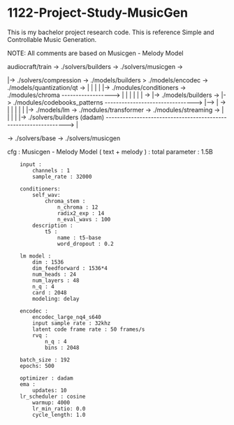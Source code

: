 # 1122-Project-Study-MusicGen
This is my bachelor project research code. This is reference Simple and Controllable Music Generation.

NOTE:
All comments are based on Musicgen - Melody Model

audiocraft/train -> ./solvers/builders -> ./solvers/musicgen ->

   |-> ./solvers/compression -> ./models/builders > ./models/encodec -> ./models/quantization/qt -> |
   |                                                                                                |
   |                        |-> ./modules/conditioners -> ./modules/chroma ------------------> |    |
   |                        |                                                                  |    |
-> |-> ./models/builders -> |-> ./modules/codebooks_patterns --------------------------------> |--> | ->
   |                        |                                                                  |    |
   |                        |-> ./models/lm -> ./modules/transformer -> ./modules/streaming -> |    |
   |                                                                                                |
   |-> ./solvers/builders (dadam) ----------------------------------------------------------------> |

-> ./solvers/base -> ./solvers/musicgen



cfg :
    Musicgen - Melody Model ( text + melody ) :
        total parameter : 1.5B

        input :
            channels : 1
            sample_rate : 32000

        conditioners:
            self_wav:
                chroma_stem :
                    n_chroma : 12
                    radix2_exp : 14
                    n_eval_wavs : 100
            description :
                t5 :
                    name : t5-base
                    word_dropout : 0.2

        lm model :
            dim : 1536
            dim_feedforward : 1536*4
            num_heads : 24
            num_layers : 48
            n_q : 4
            card : 2048
            modeling: delay

        encodec :
            encodec_large_nq4_s640
            input sample rate : 32khz
            latent code frame rate : 50 frames/s
            rvq :
                n_q : 4
                bins : 2048

        batch_size : 192
        epochs: 500

        optimizer : dadam
        ema : 
            updates: 10
        lr_scheduler : cosine
            warmup: 4000
            lr_min_ratio: 0.0
            cycle_length: 1.0